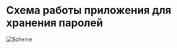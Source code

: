 # Схема работы приложения для хранения паролей

![Scheme](https://picloud.cc/images/d3fcf09536bf2a2fc2df3dff5ce94124.png)
